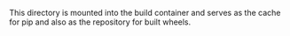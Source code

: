 This directory is mounted into the build container and
serves as the cache for pip and also as the repository
for built wheels.
